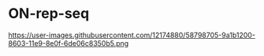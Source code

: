 # ON-rep-seq

https://user-images.githubusercontent.com/12174880/58798705-9a1b1200-8603-11e9-8e0f-6de06c8350b5.png
